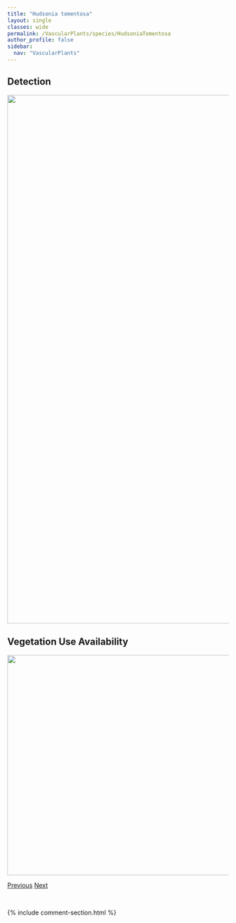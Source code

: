 ```yaml
---
title: "Hudsonia tomentosa"
layout: single
classes: wide
permalink: /VascularPlants/species/HudsoniaTomentosa
author_profile: false
sidebar:
  nav: "VascularPlants"
---
```


<h2>Detection</h2>

<a href="https://drive.google.com/uc?export=view&id=1x2c5u7M45-UN5_fbbkgHahXn6A6MLZT9">
<img src="https://drive.google.com/uc?export=view&id=1x2c5u7M45-UN5_fbbkgHahXn6A6MLZT9" height = "1200" width = "800">
</a>


<h2>Vegetation Use Availability</h2>

<a href="https://drive.google.com/uc?export=view&id=1BTYbl34LmuyT62XXCcgSjte2D8MbBNTx">
<img src="https://drive.google.com/uc?export=view&id=1BTYbl34LmuyT62XXCcgSjte2D8MbBNTx" height = "500" width = "1000">
</a>


<a href="/DevelopmentWebsite/VascularPlants/species/HoustoniaLongifolia" class="pagination--pager" title="Houstonia longifolia">Previous</a> <a href="/DevelopmentWebsite/VascularPlants/species/HumulusLupulus" class="pagination--pager" title="Humulus lupulus">Next</a>

<p>&nbsp;</p>

{% include comment-section.html %}
